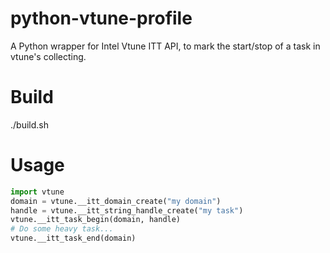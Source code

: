 # python-vtune-profile
A Python wrapper for Intel Vtune ITT API, to mark the start/stop of a task in vtune's collecting.

# Build
./build.sh

# Usage
```python
import vtune
domain = vtune.__itt_domain_create("my domain")
handle = vtune.__itt_string_handle_create("my task")
vtune.__itt_task_begin(domain, handle)
# Do some heavy task...
vtune.__itt_task_end(domain)
```
